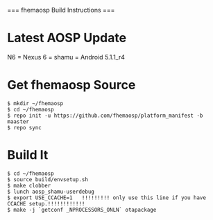 
=== fhemaosp Build Instructions ===

# Latest AOSP Update

N6 = Nexus 6 =   shamu  = Android 5.1.1_r4

# Get fhemaosp Source

	$ mkdir ~/fhemaosp
	$ cd ~/fhemaosp
	$ repo init -u https://github.com/fhemaosp/platform_manifest -b maaster
	$ repo sync
	
# Build It

	$ cd ~/fhemaosp
	$ source build/envsetup.sh
	$ make clobber
	$ lunch aosp_shamu-userdebug
	$ export USE_CCACHE=1   !!!!!!!!! only use this line if you have CCACHE setup.!!!!!!!!!!!!
	$ make -j `getconf _NPROCESSORS_ONLN` otapackage
